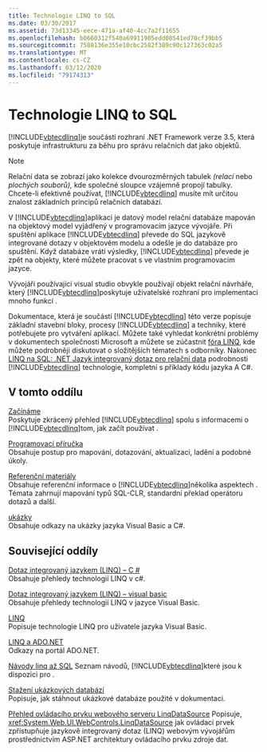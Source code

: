 ```yaml
---
title: Technologie LINQ to SQL
ms.date: 03/30/2017
ms.assetid: 73d13345-eece-471a-af40-4cc7a2f11655
ms.openlocfilehash: b0660312f540a69911905edd08541ed70cf39bb5
ms.sourcegitcommit: 7588136e355e10cbc2582f389c90c127363c02a5
ms.translationtype: MT
ms.contentlocale: cs-CZ
ms.lasthandoff: 03/12/2020
ms.locfileid: "79174313"
---
```

# <a name="linq-to-sql"></a>Technologie LINQ to SQL
[!INCLUDE[vbtecdlinq](../../../../../../includes/vbtecdlinq-md.md)]je součástí rozhraní .NET Framework verze 3.5, která poskytuje infrastrukturu za běhu pro správu relačních dat jako objektů.  
  
> [!NOTE]
> Relační data se zobrazí jako kolekce dvourozměrných tabulek *(relací* nebo *plochých souborů),* kde společné sloupce vzájemně propojí tabulky. Chcete-li efektivně používat, [!INCLUDE[vbtecdlinq](../../../../../../includes/vbtecdlinq-md.md)] musíte mít určitou znalost základních principů relačních databází.  
  
 V [!INCLUDE[vbtecdlinq](../../../../../../includes/vbtecdlinq-md.md)]aplikaci je datový model relační databáze mapován na objektový model vyjádřený v programovacím jazyce vývojáře. Při spuštění aplikace [!INCLUDE[vbtecdlinq](../../../../../../includes/vbtecdlinq-md.md)] převede do SQL jazykově integrované dotazy v objektovém modelu a odešle je do databáze pro spuštění. Když databáze vrátí výsledky, [!INCLUDE[vbtecdlinq](../../../../../../includes/vbtecdlinq-md.md)] převede je zpět na objekty, které můžete pracovat s ve vlastním programovacím jazyce.  
  
 Vývojáři používající visual studio obvykle používají objekt relační návrháře, který [!INCLUDE[vbtecdlinq](../../../../../../includes/vbtecdlinq-md.md)]poskytuje uživatelské rozhraní pro implementaci mnoho funkcí .  
  
 Dokumentace, která je součástí [!INCLUDE[vbtecdlinq](../../../../../../includes/vbtecdlinq-md.md)] této verze popisuje základní stavební bloky, procesy [!INCLUDE[vbtecdlinq](../../../../../../includes/vbtecdlinq-md.md)] a techniky, které potřebujete pro vytváření aplikací. Můžete také vyhledat konkrétní problémy v dokumentech společnosti Microsoft a můžete se zúčastnit [fóra LINQ](https://social.msdn.microsoft.com/forums/home?forum=linqtosql), kde můžete podrobněji diskutovat o složitějších tématech s odborníky. Nakonec [LINQ na SQL: .NET Jazyk integrovaný dotaz pro relační data](https://docs.microsoft.com/previous-versions/dotnet/articles/bb425822(v=msdn.10)) podrobnosti [!INCLUDE[vbtecdlinq](../../../../../../includes/vbtecdlinq-md.md)] technologie, kompletní s příklady kódu jazyka A C#.  
  
## <a name="in-this-section"></a>V tomto oddílu  
 [Začínáme](getting-started.md)  
 Poskytuje zkrácený přehled [!INCLUDE[vbtecdlinq](../../../../../../includes/vbtecdlinq-md.md)] spolu s informacemi o [!INCLUDE[vbtecdlinq](../../../../../../includes/vbtecdlinq-md.md)]tom, jak začít používat .  
  
 [Programovací příručka](programming-guide.md)  
 Obsahuje postup pro mapování, dotazování, aktualizaci, ladění a podobné úkoly.  
  
 [Referenční materiály](reference.md)  
 Obsahuje referenční informace o [!INCLUDE[vbtecdlinq](../../../../../../includes/vbtecdlinq-md.md)]několika aspektech . Témata zahrnují mapování typů SQL-CLR, standardní překlad operátoru dotazů a další.  
  
 [ukázky](samples.md)  
 Obsahuje odkazy na ukázky jazyka Visual Basic a C#.  
  
## <a name="related-sections"></a>Související oddíly  
 [Dotaz integrovaný jazykem (LINQ) – C #](../../../../../csharp/programming-guide/concepts/linq/index.md)\
 Obsahuje přehledy technologií LINQ v c#.

 [Dotaz integrovaný jazykem (LINQ) – visual basic](../../../../../visual-basic/programming-guide/concepts/linq/index.md)  
 Obsahuje přehledy technologií LINQ v jazyce Visual Basic.
  
 [LINQ](../../../../../visual-basic/programming-guide/language-features/linq/index.md)  
 Popisuje technologie LINQ pro uživatele jazyka Visual Basic.  
  
 [LINQ a ADO.NET](../../linq-and-ado-net.md)  
 Odkazy na portál ADO.NET.  
  
 [Návody linq až SQL](https://docs.microsoft.com/previous-versions/visualstudio/visual-studio-2008/bb386295(v=vs.90))  
 Seznam návodů, [!INCLUDE[vbtecdlinq](../../../../../../includes/vbtecdlinq-md.md)]které jsou k dispozici pro .  
  
 [Stažení ukázkových databází](downloading-sample-databases.md)  
 Popisuje, jak stáhnout ukázkové databáze použité v dokumentaci.  
  
 [Přehled ovládacího prvku webového serveru LinqDataSource](https://docs.microsoft.com/previous-versions/aspnet/bb547113(v=vs.100))  
 Popisuje, <xref:System.Web.UI.WebControls.LinqDataSource> jak ovládací prvek zpřístupňuje jazykově integrovaný dotaz (LINQ) webovým vývojářům prostřednictvím ASP.NET architektury ovládacího prvku zdroje dat.
